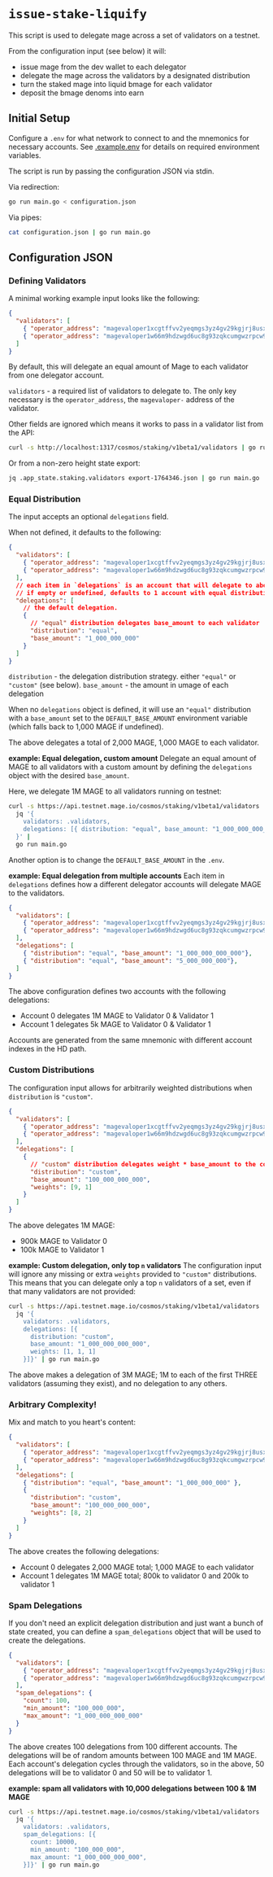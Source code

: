 # `issue-stake-liquify`

This script is used to delegate mage across a set of validators on a testnet.

From the configuration input (see below) it will:
* issue mage from the dev wallet to each delegator
* delegate the mage across the validators by a designated distribution
* turn the staked mage into liquid bmage for each validator
* deposit the bmage denoms into earn

## Initial Setup

Configure a `.env` for what network to connect to and the mnemonics for necessary accounts. See [.example.env](./.example.env) for details on required environment variables.

The script is run by passing the configuration JSON via stdin.

Via redirection:
```bash
go run main.go < configuration.json
```

Via pipes:
```bash
cat configuration.json | go run main.go
```

## Configuration JSON

### Defining Validators
A minimal working example input looks like the following:
```json
{
  "validators": [
    { "operator_address": "magevaloper1xcgtffvv2yeqmgs3yz4gv29kgjrj8usxrnrlwp" },
    { "operator_address": "magevaloper1w66m9hdzwgd6uc8g93zqkcumgwzrpcw958sh3s" }
  ]
}
```

By default, this will delegate an equal amount of Mage to each validator from one delegator account.

`validators` - a required list of validators to delegate to. The only key necessary is the `operator_address`, the `magevaloper-` address of the validator.

Other fields are ignored which means it works to pass in a validator list from the API:
```bash
curl -s http://localhost:1317/cosmos/staking/v1beta1/validators | go run main.go
```

Or from a non-zero height state export:
```bash
jq .app_state.staking.validators export-1764346.json | go run main.go
```

### Equal Distribution

The input accepts an optional `delegations` field.

When not defined, it defaults to the following:
```json
{
  "validators": [
    { "operator_address": "magevaloper1xcgtffvv2yeqmgs3yz4gv29kgjrj8usxrnrlwp" },
    { "operator_address": "magevaloper1w66m9hdzwgd6uc8g93zqkcumgwzrpcw958sh3s" }
  ],
  // each item in `delegations` is an account that will delegate to above validators
  // if empty or undefined, defaults to 1 account with equal distribution
  "delegations": [
    // the default delegation.
    {
      // "equal" distribution delegates base_amount to each validator
      "distribution": "equal",
      "base_amount": "1_000_000_000"
    }
  ]
}
```

`distribution` - the delegation distribution strategy. either `"equal"` or `"custom"` (see below).
`base_amount` - the amount in umage of each delegation

When no `delegations` object is defined, it will use an `"equal"` distribution with a `base_amount` set to the `DEFAULT_BASE_AMOUNT` environment variable (which falls back to 1,000 MAGE if undefined).

The above delegates a total of 2,000 MAGE, 1,000 MAGE to each validator.

**example: Equal delegation, custom amount**
Delegate an equal amount of MAGE to all validators with a custom amount by defining the `delegations` object with the desired `base_amount`.

Here, we delegate 1M MAGE to all validators running on testnet:
```bash
curl -s https://api.testnet.mage.io/cosmos/staking/v1beta1/validators |
  jq '{
    validators: .validators,
    delegations: [{ distribution: "equal", base_amount: "1_000_000_000_000" }]
  }' |
  go run main.go
```

Another option is to change the `DEFAULT_BASE_AMOUNT` in the `.env`.

**example: Equal delegation from multiple accounts**
Each item in `delegations` defines how a different delegator accounts will delegate MAGE to the validators.

```json
{
  "validators": [
    { "operator_address": "magevaloper1xcgtffvv2yeqmgs3yz4gv29kgjrj8usxrnrlwp" },
    { "operator_address": "magevaloper1w66m9hdzwgd6uc8g93zqkcumgwzrpcw958sh3s" }
  ],
  "delegations": [
    { "distribution": "equal", "base_amount": "1_000_000_000_000"},
    { "distribution": "equal", "base_amount": "5_000_000_000"},
  ]
}
```

The above configuration defines two accounts with the following delegations:
* Account 0 delegates 1M MAGE to Validator 0 & Validator 1
* Account 1 delegates 5k MAGE to Validator 0 & Validator 1

Accounts are generated from the same mnemonic with different account indexes in the HD path.

### Custom Distributions

The configuration input allows for arbitrarily weighted distributions when `distribution` is `"custom"`.

```json
{
  "validators": [
    { "operator_address": "magevaloper1xcgtffvv2yeqmgs3yz4gv29kgjrj8usxrnrlwp" },
    { "operator_address": "magevaloper1w66m9hdzwgd6uc8g93zqkcumgwzrpcw958sh3s" }
  ],
  "delegations": [
    {
      // "custom" distribution delegates weight * base_amount to the corresponding validator
      "distribution": "custom",
      "base_amount": "100_000_000_000",
      "weights": [9, 1]
    }
  ]
}
```

The above delegates 1M MAGE:
* 900k MAGE to Validator 0
* 100k MAGE to Validator 1

**example: Custom delegation, only top `n` validators**
The configuration input will ignore any missing or extra `weights` provided to `"custom"` distributions. This means that you can delegate only a top `n` validators of a set, even if that many validators are not provided:
```bash
curl -s https://api.testnet.mage.io/cosmos/staking/v1beta1/validators |
  jq '{
    validators: .validators,
    delegations: [{
      distribution: "custom",
      base_amount: "1_000_000_000_000",
      weights: [1, 1, 1]
    }]}' | go run main.go
```

The above makes a delegation of 3M MAGE; 1M to each of the first THREE validators (assuming they exist), and no delegation to any others.

### Arbitrary Complexity!

Mix and match to you heart's content:
```json
{
  "validators": [
    { "operator_address": "magevaloper1xcgtffvv2yeqmgs3yz4gv29kgjrj8usxrnrlwp" },
    { "operator_address": "magevaloper1w66m9hdzwgd6uc8g93zqkcumgwzrpcw958sh3s" }
  ],
  "delegations": [
    { "distribution": "equal", "base_amount": "1_000_000_000" },
    {
      "distribution": "custom",
      "base_amount": "100_000_000_000",
      "weights": [8, 2]
    }
  ]
}
```

The above creates the following delegations:
* Account 0 delegates 2,000 MAGE total; 1,000 MAGE to each validator
* Account 1 delegates 1M MAGE total; 800k to validator 0 and 200k to validator 1

### Spam Delegations

If you don't need an explicit delegation distribution and just want a bunch of state created, you can define a `spam_delegations` object that will be used to create the delegations.
```json
{
  "validators": [
    { "operator_address": "magevaloper1xcgtffvv2yeqmgs3yz4gv29kgjrj8usxrnrlwp" },
    { "operator_address": "magevaloper1w66m9hdzwgd6uc8g93zqkcumgwzrpcw958sh3s" }
  ],
  "spam_delegations": {
    "count": 100,
    "min_amount": "100_000_000",
    "max_amount": "1_000_000_000_000"
  }
}
```

The above creates 100 delegations from 100 different accounts. The delegations will be of random amounts between 100 MAGE and 1M MAGE. Each account's delegation cycles through the validators, so in the above, 50 delegations will be to validator 0 and 50 will be to validator 1.

**example: spam all validators with 10,000 delegations between 100 & 1M MAGE**
```bash
curl -s https://api.testnet.mage.io/cosmos/staking/v1beta1/validators |
  jq '{
    validators: .validators,
    spam_delegations: [{
      count: 10000,
      min_amount: "100_000_000",
      max_amount: "1_000_000_000_000",
    }]}' | go run main.go
```
